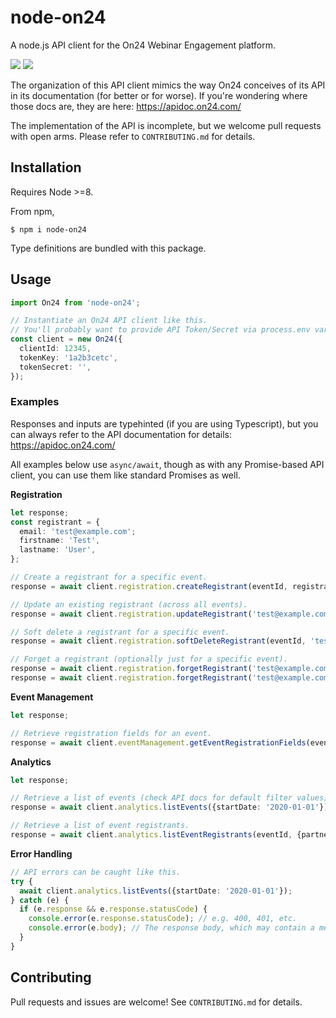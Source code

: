 # node-on24

A node.js API client for the On24 Webinar Engagement platform.

![](https://github.com/the-automaton/node-on24/workflows/Build/badge.svg) [![](https://img.shields.io/badge/TypeScript-Ready-blue.svg)](https://www.typescriptlang.org/)

The organization of this API client mimics the way On24 conceives of its API in
its documentation (for better or for worse). If you're wondering where those
docs are, they are here: https://apidoc.on24.com/

The implementation of the API is incomplete, but we welcome pull requests with
open arms. Please refer to `CONTRIBUTING.md` for details.

## Installation

Requires Node >=8.

From npm,

```sh-session
$ npm i node-on24
```

Type definitions are bundled with this package.

## Usage

```typescript
import On24 from 'node-on24';

// Instantiate an On24 API client like this.
// You'll probably want to provide API Token/Secret via process.env variables.
const client = new On24({
  clientId: 12345,
  tokenKey: '1a2b3cetc',
  tokenSecret: '',
});
```

### Examples

Responses and inputs are typehinted (if you are using Typescript), but you can
always refer to the API documentation for details: https://apidoc.on24.com/

All examples below use `async/await`, though as with any Promise-based API
client, you can use them like standard Promises as well.

**Registration**

```typescript
let response;
const registrant = {
  email: 'test@example.com';
  firstname: 'Test',
  lastname: 'User',
};

// Create a registrant for a specific event.
response = await client.registration.createRegistrant(eventId, registrant);

// Update an existing registrant (across all events).
response = await client.registration.updateRegistrant('test@example.com', registrant);

// Soft delete a registrant for a specific event.
response = await client.registration.softDeleteRegistrant(eventId, 'test@example.com');

// Forget a registrant (optionally just for a specific event).
response = await client.registration.forgetRegistrant('test@example.com', eventId);
response = await client.registration.forgetRegistrant('test@example.com');
```

**Event Management**

```typescript
let response;

// Retrieve registration fields for an event.
response = await client.eventManagement.getEventRegistrationFields(eventId);
```

**Analytics**

```typescript
let response;

// Retrieve a list of events (check API docs for default filter values)
response = await client.analytics.listEvents({startDate: '2020-01-01'});

// Retrieve a list of event registrants.
response = await client.analytics.listEventRegistrants(eventId, {partnerref: 'someco'});
```

**Error Handling**

```typescript
// API errors can be caught like this.
try {
  await client.analytics.listEvents({startDate: '2020-01-01'});
} catch (e) {
  if (e.response && e.response.statusCode) {
    console.error(e.response.statusCode); // e.g. 400, 401, etc.
    console.error(e.body); // The response body, which may contain a message.
  }
}
```

## Contributing

Pull requests and issues are welcome!  See `CONTRIBUTING.md` for details.
